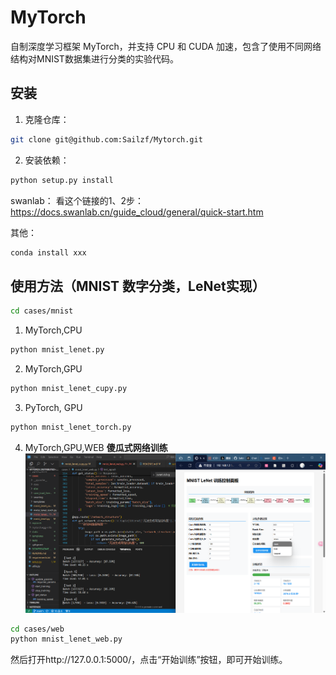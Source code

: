 # MyTorch

自制深度学习框架 MyTorch，并支持 CPU 和 CUDA 加速，包含了使用不同网络结构对MNIST数据集进行分类的实验代码。

## 安装

1. 克隆仓库：
```bash
git clone git@github.com:Sailzf/Mytorch.git
```

2. 安装依赖：
```bash
python setup.py install
```

swanlab：
看这个链接的1、2步：https://docs.swanlab.cn/guide_cloud/general/quick-start.htm

其他：
```bash
conda install xxx
```


## 使用方法（MNIST 数字分类，LeNet实现）
```bash
cd cases/mnist
```

1. MyTorch,CPU
```bash
python mnist_lenet.py
```

2. MyTorch,GPU
```bash
python mnist_lenet_cupy.py
```

3. PyTorch, GPU
```bash
python mnist_lenet_torch.py
```

4. MyTorch,GPU,WEB
**傻瓜式网络训练**
![alt text](image.png)
```bash
cd cases/web
python mnist_lenet_web.py
```
然后打开http://127.0.0.1:5000/，点击“开始训练”按钮，即可开始训练。




